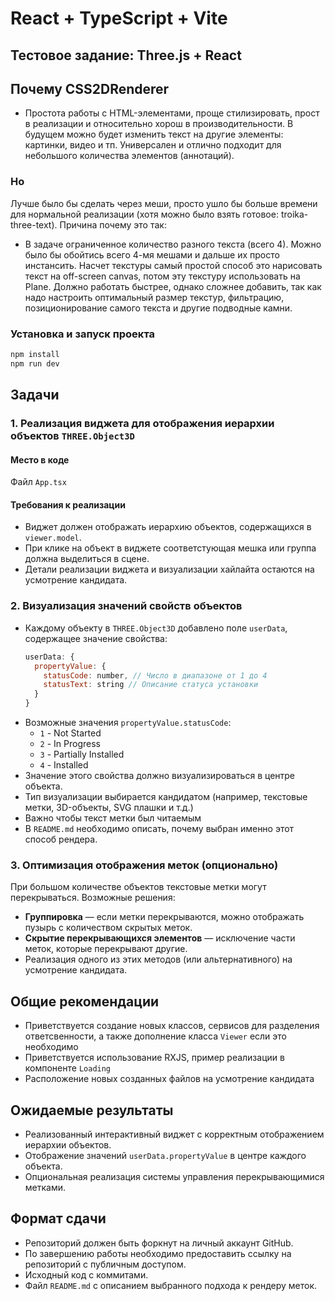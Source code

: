 # React + TypeScript + Vite

## Тестовое задание: Three.js + React

## Почему CSS2DRenderer

- Простота работы с HTML-элементами, проще стилизировать, прост в реализации и относительно хорош в производительности. В будущем можно будет изменить текст на другие элементы: картинки, видео и тп. Универсален и отлично подходит для небольшого количества элементов (аннотаций).

### Но

Лучше было бы сделать через меши, просто ушло бы больше времени для нормальной реализации (хотя можно было взять готовое: troika-three-text). Причина почему это так:
- В задаче ограниченное количество разного текста (всего 4). Можно было бы обойтись всего 4-мя мешами и дальше их просто инстансить. Насчет текстуры самый простой способ это нарисовать текст на off-screen canvas, потом эту текстуру использовать на Plane. Должно работать быстрее, однако сложнее добавить, так как надо настроить оптимальный размер текстур, фильтрацию, позиционирование самого текста и другие подводные камни.

### Установка и запуск проекта

```sh
npm install
npm run dev
```

## Задачи

### **1. Реализация виджета для отображения иерархии объектов `THREE.Object3D`**

#### **Место в коде**

Файл `App.tsx`

#### **Требования к реализации**

- Виджет должен отображать иерархию объектов, содержащихся в `viewer.model`.
- При клике на объект в виджете соответстующая мешка или группа должна выделиться в сцене.
- Детали реализации виджета и визуализации хайлайта остаются на усмотрение кандидата.

### **2. Визуализация значений свойств объектов**

- Каждому объекту в `THREE.Object3D` добавлено поле `userData`, содержащее значение свойства:
  ```js
  userData: {
    propertyValue: {
      statusCode: number, // Число в диапазоне от 1 до 4
      statusText: string // Описание статуса установки
    }
  }
  ```
- Возможные значения `propertyValue.statusCode`:
  - `1` - Not Started
  - `2` - In Progress
  - `3` - Partially Installed
  - `4` - Installed
- Значение этого свойства должно визуализироваться в центре объекта.
- Тип визуализации выбирается кандидатом (например, текстовые метки, 3D-объекты, SVG плашки и т.д.)
- Важно чтобы текст метки был читаемым
- В `README.md` необходимо описать, почему выбран именно этот способ рендера.

### **3. Оптимизация отображения меток (опционально)**

При большом количестве объектов текстовые метки могут перекрываться. Возможные решения:

- **Группировка** — если метки перекрываются, можно отображать пузырь с количеством скрытых меток.
- **Скрытие перекрывающихся элементов** — исключение части меток, которые перекрывают другие.
- Реализация одного из этих методов (или альтернативного) на усмотрение кандидата.

## **Общие рекомендации**

- Приветствуется создание новых классов, сервисов для разделения ответсвенности, а также дополнение класса `Viewer` если это необходимо
- Приветствуется использование RXJS, пример реализации в компоненте `Loading`
- Расположение новых созданных файлов на усмотрение кандидата

## **Ожидаемые результаты**

- Реализованный интерактивный виджет с корректным отображением иерархии объектов.
- Отображение значений `userData.propertyValue` в центре каждого объекта.
- Опциональная реализация системы управления перекрывающимися метками.

## **Формат сдачи**

- Репозиторий должен быть форкнут на личный аккаунт GitHub.
- По завершению работы необходимо предоставить ссылку на репозиторий с публичным доступом.
- Исходный код с коммитами.
- Файл `README.md` с описанием выбранного подхода к рендеру меток.
